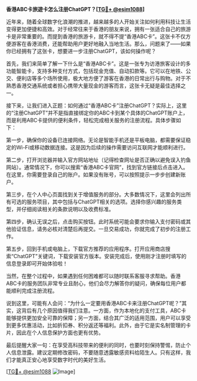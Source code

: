 **香港ABC卡旅遊卡怎么注册ChatGPT？[[TG💪+ @esim1088](https://t.me/s/esim1088)]**

近年来，随着全球数字化浪潮的推进，越来越多的人开始关注如何利用科技让生活变得更加便捷和高效。对于经常往来于香港的朋友来说，拥有一张适合自己的旅游卡是非常重要的。而提到香港的旅游卡，就不得不提“香港ABC卡”。这张卡不仅方便游客在香港消费，还能帮助用户更好地融入当地生活。那么，问题来了——如果你已经拥有了这张卡，想要进一步注册ChatGPT，该如何操作呢？

首先，我们来简单了解一下什么是“香港ABC卡”。这是一张专为访港旅客设计的多功能智能卡，支持多种支付方式，包括现金充值、自动扣款等。它可以在地铁、公交、便利店等多个场所使用，极大地方便了游客在香港的日常出行与购物。对于不熟悉香港交通系统或者担心携带大量现金的游客而言，这张卡无疑是最佳选择之一。

接下来，让我们进入正题：如何通过“香港ABC卡”注册ChatGPT？实际上，这里的“注册ChatGPT”并不是指直接绑定你的ABC卡到某个具体的ChatGPT账户上，而是利用ABC卡提供的便利条件，轻松完成相关服务的注册流程。具体步骤如下：

第一步，确保你的设备已连接网络。无论是智能手机还是平板电脑，都需要保证稳定的Wi-Fi或移动数据连接。这是因为后续的操作需要访问互联网才能顺利进行。

第二步，打开浏览器并输入官方网站地址（记得检查网址是否正确以避免误入钓鱼网站）。通常情况下，你可以搜索“香港ABC卡官网”，找到官方链接后点击进入。在这里，你需要登录自己的账户。如果没有账号，可以按照提示一步步创建新账户。

第三步，在个人中心页面找到关于增值服务的部分。大多数情况下，这里会列出所有可选的服务项目，其中包括与ChatGPT相关的选项。选择你感兴趣的服务类型，并仔细阅读相关的条款说明以及收费标准。

第四步，确认无误之后，点击购买按钮。此时系统可能会要求你输入支付密码或其他验证信息，请务必核对清楚后再提交。一旦交易成功，你就完成了初步的注册工作。

第五步，回到手机或电脑上，下载官方推荐的应用程序。打开应用商店搜索“ChatGPT”关键词，下载安装官方版本。安装完成后，使用刚才注册时填写的信息登录即可开始体验啦！

当然，在整个过程中，如果遇到任何困难都可以随时联系客服寻求帮助。香港ABC卡的服务团队非常专业且耐心，他们会尽力解答你的疑问，确保每位用户都能顺利完成注册流程。

说到这里，可能有人会问：“为什么一定要用香港ABC卡来注册ChatGPT呢？”其实，这背后有几个原因值得我们注意。一方面，作为本地化的支付工具，ABC卡能够提供更加安全可靠的保障；另一方面，结合其广泛的适用范围，用户可以享受到更多优惠活动，比如折扣券、积分返还等福利。此外，由于它是实名制管理的卡片，因此在个人信息保护方面也更有优势。

最后提醒大家一句：在享受高科技带来的便利的同时，也要时刻保持警惕，防止个人信息泄露。建议定期修改密码，不要随意透露敏感资料给陌生人。只有这样，我们才能真正安心地享受数字时代的美好生活。

[[TG💪+ @esim1088](https://t.me/s/esim1088) ![Image](https://i.postimg.cc/4NQfJmqS/Snipaste-2025-05-13-00-14-12.png)]